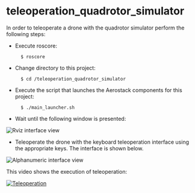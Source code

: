# teleoperation_quadrotor_simulator

In order to teleoperate a drone with the quadrotor simulator perform the following steps:

- Execute roscore:

        $ roscore

- Change directory to this project:

        $ cd /teleoperation_quadrotor_simulator

- Execute the script that launches the Aerostack components for this project:

        $ ./main_launcher.sh

- Wait until the following window is presented:

![Rviz interface view](https://i.ibb.co/P1CyfpK/Captura-de-pantalla-de-2021-06-08-13-14-38.png)

- Teleoperate the drone with the keyboard teleoperation interface using the appropriate keys. The interface is shown below.

![Alphanumeric interface view](https://i.ibb.co/yXWbMSz/Captura-de-pantalla-de-2021-06-08-13-00-52.png)

This video shows the execution of teleoperation:

[ ![Teleoperation](https://i.ibb.co/1vgr3Zm/teleoperation-quadrotor-simulator-v2-Moment.jpg)](https://www.youtube.com/watch?v=IEW-Nyngm3A)
